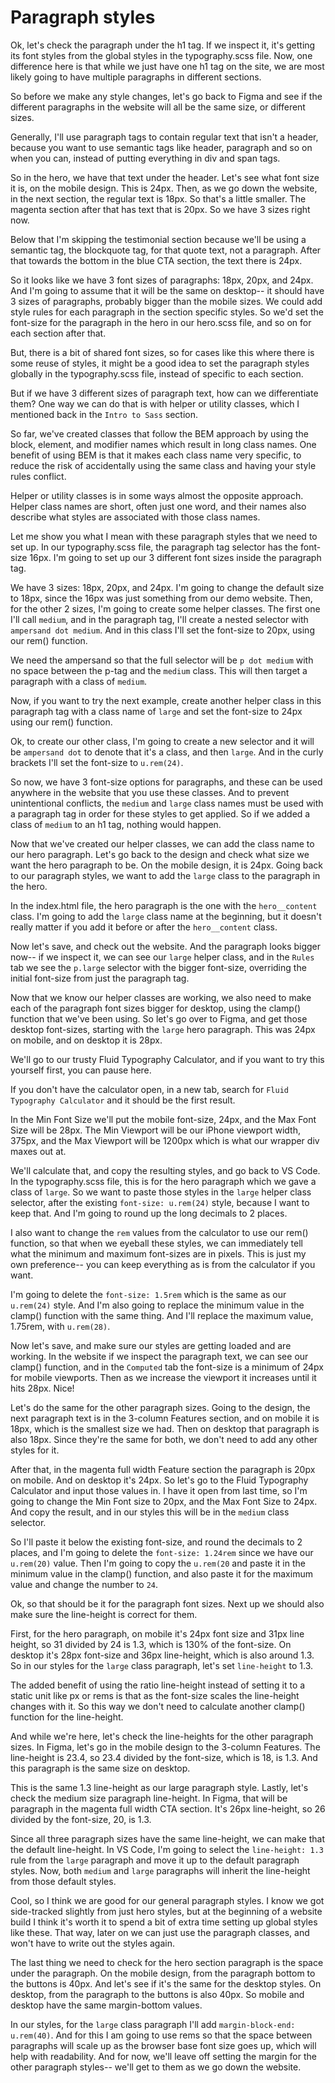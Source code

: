 # Paragraph styles

Ok, let's check the paragraph under the h1 tag. If we inspect it, it's getting its font styles from the global styles in the typography.scss file. Now, one difference here is that while we just have one h1 tag on the site, we are most likely going to have multiple paragraphs in different sections.

So before we make any style changes, let's go back to Figma and see if the different paragraphs in the website will all be the same size, or different sizes.

Generally, I'll use paragraph tags to contain regular text that isn't a header, because you want to use semantic tags like header, paragraph and so on when you can, instead of putting everything in div and span tags.

So in the hero, we have that text under the header. Let's see what font size it is, on the mobile design. This is 24px. Then, as we go down the website, in the next section, the regular text is 18px. So that's a little smaller. The magenta section after that has text that is 20px. So we have 3 sizes right now.

Below that I'm skipping the testimonial section because we'll be using a semantic tag, the blockquote tag, for that quote text, not a paragraph. After that towards the bottom in the blue CTA section, the text there is 24px.

So it looks like we have 3 font sizes of paragraphs: 18px, 20px, and 24px. And I'm going to assume that it will be the same on desktop-- it should have 3 sizes of paragraphs, probably bigger than the mobile sizes. We could add style rules for each paragraph in the section specific styles. So we'd set the font-size for the paragraph in the hero in our hero.scss file, and so on for each section after that.

But, there is a bit of shared font sizes, so for cases like this where there is some reuse of styles, it might be a good idea to set the paragraph styles globally in the typography.scss file, instead of specific to each section.

But if we have 3 different sizes of paragraph text, how can we differentiate them? One way we can do that is with helper or utility classes, which I mentioned back in the `Intro to Sass` section.

So far, we've created classes that follow the BEM approach by using the block, element, and modifier names which result in long class names. One benefit of using BEM is that it makes each class name very specific, to reduce the risk of accidentally using the same class and having your style rules conflict.

Helper or utility classes is in some ways almost the opposite approach. Helper class names are short, often just one word, and their names also describe what styles are associated with those class names.

Let me show you what I mean with these paragraph styles that we need to set up. In our typography.scss file, the paragraph tag selector has the font-size 16px. I'm going to set up our 3 different font sizes inside the paragraph tag.

We have 3 sizes: 18px, 20px, and 24px. I'm going to change the default size to 18px, since the 16px was just something from our demo website. Then, for the other 2 sizes, I'm going to create some helper classes. The first one I'll call `medium`, and in the paragraph tag, I'll create a nested selector with `ampersand dot medium`. And in this class I'll set the font-size to 20px, using our rem() function.

We need the ampersand so that the full selector will be `p dot medium` with no space between the p-tag and the `medium` class. This will then target a paragraph with a class of `medium`.

Now, if you want to try the next example, create another helper class in this paragraph tag with a class name of `large` and set the font-size to 24px using our rem() function.

Ok, to create our other class, I'm going to create a new selector and it will be `ampersand dot` to denote that it's a class, and then `large`. And in the curly brackets I'll set the font-size to `u.rem(24)`.

So now, we have 3 font-size options for paragraphs, and these can be used anywhere in the website that you use these classes. And to prevent unintentional conflicts, the `medium` and `large` class names must be used with a paragraph tag in order for these styles to get applied. So if we added a class of `medium` to an h1 tag, nothing would happen.

Now that we've created our helper classes, we can add the class name to our hero paragraph. Let's go back to the design and check what size we want the hero paragraph to be. On the mobile design, it is 24px. Going back to our paragraph styles, we want to add the `large` class to the paragraph in the hero.

In the index.html file, the hero paragraph is the one with the `hero__content` class. I'm going to add the `large` class name at the beginning, but it doesn't really matter if you add it before or after the `hero__content` class.

Now let's save, and check out the website. And the paragraph looks bigger now-- if we inspect it, we can see our `large` helper class, and in the `Rules` tab we see the `p.large` selector with the bigger font-size, overriding the initial font-size from just the paragraph tag.

Now that we know our helper classes are working, we also need to make each of the paragraph font sizes bigger for desktop, using the clamp() function that we've been using. So let's go over to Figma, and get those desktop font-sizes, starting with the `large` hero paragraph. This was 24px on mobile, and on desktop it is 28px.

We'll go to our trusty Fluid Typography Calculator, and if you want to try this yourself first, you can pause here.

If you don't have the calculator open, in a new tab, search for `Fluid Typography Calculator` and it should be the first result.

In the Min Font Size we'll put the mobile font-size, 24px, and the Max Font Size will be 28px. The Min Viewport will be our iPhone viewport width, 375px, and the Max Viewport will be 1200px which is what our wrapper div maxes out at.

We'll calculate that, and copy the resulting styles, and go back to VS Code. In the typography.scss file, this is for the hero paragraph which we gave a class of `large`. So we want to paste those styles in the `large` helper class selector, after the existing `font-size: u.rem(24)` style, because I want to keep that. And I'm going to round up the long decimals to 2 places.

I also want to change the `rem` values from the calculator to use our rem() function, so that when we eyeball these styles, we can immediately tell what the minimum and maximum font-sizes are in pixels. This is just my own preference-- you can keep everything as is from the calculator if you want.

I'm going to delete the `font-size: 1.5rem` which is the same as our `u.rem(24)` style. And I'm also going to replace the minimum value in the clamp() function with the same thing. And I'll replace the maximum value, 1.75rem, with `u.rem(28)`.

Now let's save, and make sure our styles are getting loaded and are working. In the website if we inspect the paragraph text, we can see our clamp() function, and in the `Computed` tab the font-size is a minimum of 24px for mobile viewports. Then as we increase the viewport it increases until it hits 28px. Nice!

Let's do the same for the other paragraph sizes. Going to the design, the next paragraph text is in the 3-column Features section, and on mobile it is 18px, which is the smallest size we had. Then on desktop that paragraph is also 18px. Since they're the same for both, we don't need to add any other styles for it.

After that, in the magenta full width Feature section the paragraph is 20px on mobile. And on desktop it's 24px. So let's go to the Fluid Typography Calculator and input those values in. I have it open from last time, so I'm going to change the Min Font size to 20px, and the Max Font Size to 24px. And copy the result, and in our styles this will be in the `medium` class selector.

So I'll paste it below the existing font-size, and round the decimals to 2 places, and I'm going to delete the `font-size: 1.24rem` since we have our `u.rem(20)` value. Then I'm going to copy the `u.rem(20` and paste it in the minimum value in the clamp() function, and also paste it for the maximum value and change the number to `24`.

Ok, so that should be it for the paragraph font sizes. Next up we should also make sure the line-height is correct for them.

First, for the hero paragraph, on mobile it's 24px font size and 31px line height, so 31 divided by 24 is 1.3, which is 130% of the font-size. On desktop it's 28px font-size and 36px line-height, which is also around 1.3. So in our styles for the `large` class paragraph, let's set `line-height` to 1.3.

The added benefit of using the ratio line-height instead of setting it to a static unit like px or rems is that as the font-size scales the line-height changes with it. So this way we don't need to calculate another clamp() function for the line-height.

And while we're here, let's check the line-heights for the other paragraph sizes. In Figma, let's go in the mobile design to the 3-column Features. The line-height is 23.4, so 23.4 divided by the font-size, which is 18, is 1.3. And this paragraph is the same size on desktop.

This is the same 1.3 line-height as our large paragraph style. Lastly, let's check the medium size paragraph line-height. In Figma, that will be paragraph in the magenta full width CTA section. It's 26px line-height, so 26 divided by the font-size, 20, is 1.3.

Since all three paragraph sizes have the same line-height, we can make that the default line-height. In VS Code, I'm going to select the `line-height: 1.3` rule from the `large` paragraph and move it up to the default paragraph styles. Now, both `medium` and `large` paragraphs will inherit the line-height from those default styles.

Cool, so I think we are good for our general paragraph styles. I know we got side-tracked slightly from just hero styles, but at the beginning of a website build I think it's worth it to spend a bit of extra time setting up global styles like these. That way, later on we can just use the paragraph classes, and won't have to write out the styles again.

The last thing we need to check for the hero section paragraph is the space under the paragraph. On the mobile design, from the paragraph bottom to the buttons is 40px. And let's see if it's the same for the desktop styles. On desktop, from the paragraph to the buttons is also 40px. So mobile and desktop have the same margin-bottom values.

In our styles, for the `large` class paragraph I'll add `margin-block-end: u.rem(40)`. And for this I am going to use rems so that the space between paragraphs will scale up as the browser base font size goes up, which will help with readability. And for now, we'll leave off setting the margin for the other paragraph styles-- we'll get to them as we go down the website.
